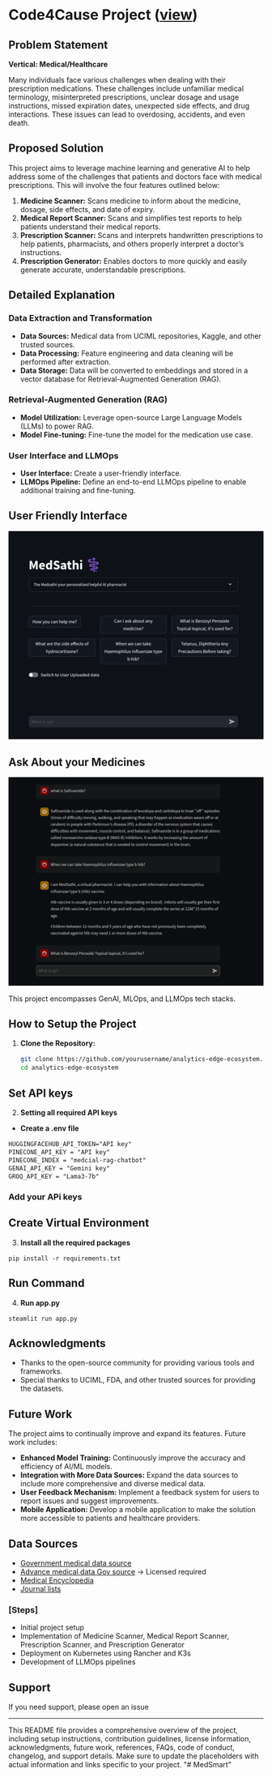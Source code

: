 # Code4Cause Project ([view](https://medsmart.streamlit.app/))

## Problem Statement
**Vertical: Medical/Healthcare**

Many individuals face various challenges when dealing with their prescription medications. These challenges include unfamiliar medical terminology, misinterpreted prescriptions, unclear dosage and usage instructions, missed expiration dates, unexpected side effects, and drug interactions. These issues can lead to overdosing, accidents, and even death.

## Proposed Solution
This project aims to leverage machine learning and generative AI to help address some of the challenges that patients and doctors face with medical prescriptions. This will involve the four features outlined below:

1. **Medicine Scanner:** Scans medicine to inform about the medicine, dosage, side effects, and date of expiry.
2. **Medical Report Scanner:** Scans and simplifies test reports to help patients understand their medical reports.
3. **Prescription Scanner:** Scans and interprets handwritten prescriptions to help patients, pharmacists, and others properly interpret a doctor’s instructions.
4. **Prescription Generator:** Enables doctors to more quickly and easily generate accurate, understandable prescriptions.

## Detailed Explanation
### Data Extraction and Transformation
- **Data Sources:** Medical data from UCIML repositories, Kaggle, and other trusted sources.
- **Data Processing:** Feature engineering and data cleaning will be performed after extraction.
- **Data Storage:** Data will be converted to embeddings and stored in a vector database for Retrieval-Augmented Generation (RAG).

### Retrieval-Augmented Generation (RAG)
- **Model Utilization:** Leverage open-source Large Language Models (LLMs) to power RAG.
- **Model Fine-tuning:** Fine-tune the model for the medication use case.

### User Interface and LLMOps
- **User Interface:** Create a user-friendly interface.
- **LLMOps Pipeline:** Define an end-to-end LLMOps pipeline to enable additional training and fine-tuning.

## User Friendly Interface
![alt text](image-2.png)

## Ask About your Medicines
![alt text](image-1.png)


This project encompasses GenAI, MLOps, and LLMOps tech stacks.

## How to Setup the Project
1. **Clone the Repository:**
   ```bash
   git clone https://github.com/yourusername/analytics-edge-ecosystem.git
   cd analytics-edge-ecosystem

## Set API keys
2. **Setting all required API keys**
- **Create a .env file**
```
HUGGINGFACEHUB_API_TOKEN="API key"
PINECONE_API_KEY = "API key"
PINECONE_INDEX = "medcial-rag-chatbot"
GENAI_API_KEY = "Gemini key"
GROQ_API_KEY = "Lama3-7b"
```
### Add your APi keys

## Create Virtual Environment
3. **Install all the required packages**
```
pip install -r requirements.txt
```

## Run Command
4. **Run app.py**
```
steamlit run app.py
```



## Acknowledgments
- Thanks to the open-source community for providing various tools and frameworks.
- Special thanks to UCIML, FDA, and other trusted sources for providing the datasets.

## Future Work
The project aims to continually improve and expand its features. Future work includes:
- **Enhanced Model Training:** Continuously improve the accuracy and efficiency of AI/ML models.
- **Integration with More Data Sources:** Expand the data sources to include more comprehensive and diverse medical data.
- **User Feedback Mechanism:** Implement a feedback system for users to report issues and suggest improvements.
- **Mobile Application:** Develop a mobile application to make the solution more accessible to patients and healthcare providers.

## Data Sources
- [Government medical data source](https://medlineplus.gov)
- [Advance medical data Gov source](https://www.nlm.nih.gov/databases) -> Licensed required
- [Medical Encyclopedia](https://medlineplus.gov/encyclopedia.html)
- [Journal lists](https://www.ncbi.nlm.nih.gov/pmc/journals/)



### [Steps]
- Initial project setup
- Implementation of Medicine Scanner, Medical Report Scanner, Prescription Scanner, and Prescription Generator
- Deployment on Kubernetes using Rancher and K3s
- Development of LLMOps pipelines

## Support
If you need support, please open an issue

---

This README file provides a comprehensive overview of the project, including setup instructions, contribution guidelines, license information, acknowledgments, future work, references, FAQs, code of conduct, changelog, and support details. Make sure to update the placeholders with actual information and links specific to your project.
"# MedSmart" 
